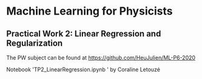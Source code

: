 # Machine Learning for Physicists
## Practical Work 2: Linear Regression and Regularization

The PW subject can be found at https://github.com/HeuJulien/ML-P6-2020

Notebook 'TP2_LinearRegression.ipynb ' by Coraline Letouzé
